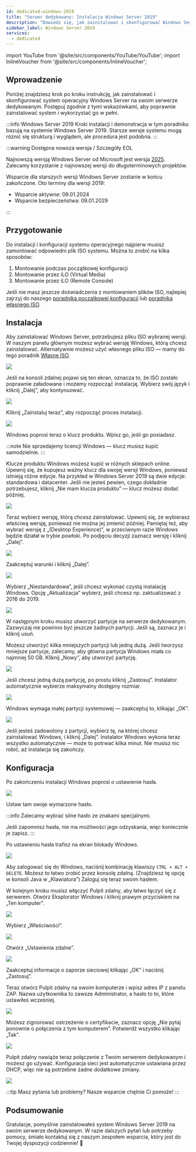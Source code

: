 ```yaml
---
id: dedicated-windows-2019
title: "Serwer dedykowany: Instalacja Windows Server 2019"
description: "Dowiedz się, jak zainstalować i skonfigurować Windows Server na swoim serwerze dedykowanym, aby uzyskać optymalną wydajność i bezpieczeństwo → Sprawdź teraz"
sidebar_label: Windows Server 2019
services:
  - dedicated
---
```


import YouTube from '@site/src/components/YouTube/YouTube';
import InlineVoucher from '@site/src/components/InlineVoucher';

## Wprowadzenie
Poniżej znajdziesz krok po kroku instrukcję, jak zainstalować i skonfigurować system operacyjny Windows Server na swoim serwerze dedykowanym. Postępuj zgodnie z tymi wskazówkami, aby poprawnie zainstalować system i wykorzystać go w pełni.

:::info Windows Server 2019
Kroki instalacji i demonstracja w tym poradniku bazują na systemie Windows Server 2019. Starsze wersje systemu mogą różnić się strukturą i wyglądem, ale procedura jest podobna.
:::

:::warning Dostępna nowsza wersja / Szczegóły EOL

Najnowszą wersją Windows Server od Microsoft jest wersja [2025](dedicated-windows.md). Zalecamy korzystanie z najnowszej wersji do długoterminowych projektów.

Wsparcie dla starszych wersji Windows Server zostanie w końcu zakończone. Oto terminy dla wersji 2019:

- Wsparcie aktywne: 09.01.2024
- Wsparcie bezpieczeństwa: 09.01.2029

:::

<InlineVoucher />

## Przygotowanie
Do instalacji i konfiguracji systemu operacyjnego najpierw musisz zamontować odpowiedni plik ISO systemu. Można to zrobić na kilka sposobów:

1. Montowanie podczas początkowej konfiguracji
2. Montowanie przez iLO (Virtual Media)
3. Montowanie przez iLO (Remote Console)

Jeśli nie masz jeszcze doświadczenia z montowaniem plików ISO, najlepiej zajrzyj do naszego [poradnika początkowej konfiguracji](dedicated-setup.md) lub [poradnika własnego ISO](dedicated-iso.md).

## Instalacja
Aby zainstalować Windows Server, potrzebujesz pliku ISO wybranej wersji. W naszym panelu głównym możesz wybrać wersję Windows, którą chcesz zainstalować. Alternatywnie możesz użyć własnego pliku ISO — mamy do tego poradnik [Własne ISO](dedicated-iso.md).

![](https://screensaver01.zap-hosting.com/index.php/s/DDNsa9zjbXng9Z6/preview)

Jeśli na konsoli zdalnej pojawi się ten ekran, oznacza to, że ISO zostało poprawnie załadowane i możemy rozpocząć instalację.
Wybierz swój język i kliknij „Dalej”, aby kontynuować.

![](https://screensaver01.zap-hosting.com/index.php/s/iyjwCCSmjPqiDMt/preview)

Kliknij „Zainstaluj teraz”, aby rozpocząć proces instalacji.

![](https://screensaver01.zap-hosting.com/index.php/s/y8rXwXfrnRRD9fZ/preview)

Windows poprosi teraz o klucz produktu. Wpisz go, jeśli go posiadasz.

:::note
Nie sprzedajemy licencji Windows — klucz musisz kupić samodzielnie.
:::

Klucze produktu Windows możesz kupić w różnych sklepach online. Upewnij się, że kupujesz ważny klucz dla swojej wersji Windows, ponieważ istnieją różne edycje.
Na przykład w Windows Server 2019 są dwie edycje: standardowa i datacenter.
Jeśli nie jesteś pewien, czego dokładnie potrzebujesz, kliknij „Nie mam klucza produktu” — klucz możesz dodać później.

![](https://screensaver01.zap-hosting.com/index.php/s/jH5dYQBq7FtT2SL/preview)

Teraz wybierz wersję, którą chcesz zainstalować.
Upewnij się, że wybierasz właściwą wersję, ponieważ nie można jej zmienić później.
Pamiętaj też, aby wybrać wersję z „(Desktop Experience)”, w przeciwnym razie Windows będzie działał w trybie powłoki.
Po podjęciu decyzji zaznacz wersję i kliknij „Dalej”.

![](https://screensaver01.zap-hosting.com/index.php/s/9GRPiS3JpFPyJYk/preview)

Zaakceptuj warunki i kliknij „Dalej”.

![](https://screensaver01.zap-hosting.com/index.php/s/Bbfj7R2RdkNkMzq/preview)

Wybierz „Niestandardowa”, jeśli chcesz wykonać czystą instalację Windows. Opcję „Aktualizacja” wybierz, jeśli chcesz np. zaktualizować z 2016 do 2019.

![](https://screensaver01.zap-hosting.com/index.php/s/8zkx8grPTCSgprQ/preview)

W następnym kroku musisz utworzyć partycje na serwerze dedykowanym. Zazwyczaj nie powinno być jeszcze żadnych partycji. Jeśli są, zaznacz je i kliknij usuń.

Możesz utworzyć kilka mniejszych partycji lub jedną dużą. Jeśli tworzysz mniejsze partycje, zalecamy, aby główna partycja Windows miała co najmniej 50 GB.
Kliknij „Nowy”, aby utworzyć partycję.

![](https://screensaver01.zap-hosting.com/index.php/s/GtBxwdETkNeSGcT/preview)

Jeśli chcesz jedną dużą partycję, po prostu kliknij „Zastosuj”. Instalator automatycznie wybierze maksymalny dostępny rozmiar.

![](https://screensaver01.zap-hosting.com/index.php/s/xWr3ySfyGdYbxKt/preview)

Windows wymaga małej partycji systemowej — zaakceptuj to, klikając „OK”.

![](https://screensaver01.zap-hosting.com/index.php/s/B2JPRH3pYRt323x/preview)

Jeśli jesteś zadowolony z partycji, wybierz tę, na której chcesz zainstalować Windows, i kliknij „Dalej”.
Instalator Windows wykona teraz wszystko automatycznie — może to potrwać kilka minut.
Nie musisz nic robić, aż instalacja się zakończy.

## Konfiguracja

Po zakończeniu instalacji Windows poprosi o ustawienie hasła.

![](https://screensaver01.zap-hosting.com/index.php/s/Zmn6zJyPWAM5MHG/preview)

Ustaw tam swoje wymarzone hasło.

:::info
Zalecamy wybrać silne hasło ze znakami specjalnymi.

Jeśli zapomnisz hasła, nie ma możliwości jego odzyskania, więc koniecznie je zapisz.
:::

Po ustawieniu hasła trafisz na ekran blokady Windows.

![](https://screensaver01.zap-hosting.com/index.php/s/ddxASYsjNgwHX5i/preview)

Aby zalogować się do Windows, naciśnij kombinację klawiszy `CTRL + ALT + DELETE`. Możesz to łatwo zrobić przez konsolę zdalną.
(Znajdziesz tę opcję w konsoli Java w „Klawiatura”)
Zaloguj się teraz swoim hasłem.

W kolejnym kroku musisz włączyć Pulpit zdalny, aby łatwo łączyć się z serwerem.
Otwórz Eksplorator Windows i kliknij prawym przyciskiem na „Ten komputer”.

![](https://screensaver01.zap-hosting.com/index.php/s/HSnnXftNbXNYjq6/preview)

Wybierz „Właściwości”.

![](https://screensaver01.zap-hosting.com/index.php/s/g2CFHpdrZ3E8g29/preview)

Otwórz „Ustawienia zdalne”.

![](https://screensaver01.zap-hosting.com/index.php/s/e8Q4rixGtBZZH35/preview)

Zaakceptuj informacje o zaporze sieciowej klikając „OK” i naciśnij „Zastosuj”.

Teraz otwórz Pulpit zdalny na swoim komputerze i wpisz adres IP z panelu ZAP.
Nazwa użytkownika to zawsze Administrator, a hasło to to, które ustawiłeś wcześniej.

![](https://screensaver01.zap-hosting.com/index.php/s/w97g9aDrpM8EjpA/preview)

Możesz zignorować ostrzeżenie o certyfikacie, zaznacz opcję „Nie pytaj ponownie o połączenia z tym komputerem”.
Potwierdź wszystko klikając „Tak”.

![](https://screensaver01.zap-hosting.com/index.php/s/SqqCdBZRYysz8yj/preview)

Pulpit zdalny nawiąże teraz połączenie z Twoim serwerem dedykowanym i możesz go używać.
Konfiguracja sieci jest automatycznie ustawiana przez DHCP, więc nie są potrzebne żadne dodatkowe zmiany.

![](https://screensaver01.zap-hosting.com/index.php/s/9BEEiFAtJ2jCoCk/preview)

:::tip
Masz pytania lub problemy? Nasze wsparcie chętnie Ci pomoże!
:::

## Podsumowanie
Gratulacje, pomyślnie zainstalowałeś system Windows Server 2019 na swoim serwerze dedykowanym. W razie dalszych pytań lub potrzeby pomocy, śmiało kontaktuj się z naszym zespołem wsparcia, który jest do Twojej dyspozycji codziennie! 🙂

<InlineVoucher />